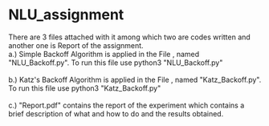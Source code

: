 # NLU_assignment
There are 3 files attached with it among which two are codes written and another one is Report of the assignment.
<br>   a.) Simple Backoff Algorithm is applied in the File , named "NLU_Backoff.py". To run this file use python3 "NLU_Backoff.py" </br>
 <br>  b.) Katz's Backoff Algorithm is applied in the File , named "Katz_Backoff.py". To run this file use python3 "Katz_Backoff.py" </br>
<br>   c.) "Report.pdf" contains the report of the experiment which contains a brief description of what and how to do and the results obtained. </br>
   
